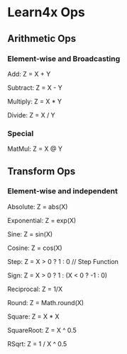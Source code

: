 # Learn4x Ops

## Arithmetic Ops

### Element-wise and Broadcasting

Add: Z = X + Y

Subtract: Z = X - Y

Multiply: Z = X * Y

Divide: Z = X / Y

### Special

MatMul: Z = X @ Y


## Transform Ops

### Element-wise and independent

Absolute: Z = abs(X)

Exponential: Z = exp(X)

Sine: Z = sin(X)

Cosine: Z = cos(X)

Step: Z = X > 0 ? 1 : 0 // Step Function

Sign: Z = X > 0 ? 1 : (X < 0 ? -1 : 0)

Reciprocal: Z = 1/X

Round: Z = Math.round(X)

Square: Z = X * X

SquareRoot: Z = X ^ 0.5

RSqrt: Z = 1 / X ^ 0.5